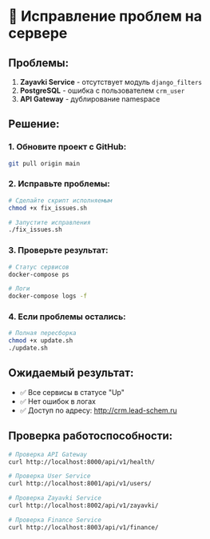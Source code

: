 # 🚨 Исправление проблем на сервере

## Проблемы:
1. **Zayavki Service** - отсутствует модуль `django_filters`
2. **PostgreSQL** - ошибка с пользователем `crm_user`
3. **API Gateway** - дублирование namespace

## Решение:

### 1. Обновите проект с GitHub:
```bash
git pull origin main
```

### 2. Исправьте проблемы:
```bash
# Сделайте скрипт исполняемым
chmod +x fix_issues.sh

# Запустите исправления
./fix_issues.sh
```

### 3. Проверьте результат:
```bash
# Статус сервисов
docker-compose ps

# Логи
docker-compose logs -f
```

### 4. Если проблемы остались:
```bash
# Полная пересборка
chmod +x update.sh
./update.sh
```

## Ожидаемый результат:
- ✅ Все сервисы в статусе "Up"
- ✅ Нет ошибок в логах
- ✅ Доступ по адресу: http://crm.lead-schem.ru

## Проверка работоспособности:
```bash
# Проверка API Gateway
curl http://localhost:8000/api/v1/health/

# Проверка User Service
curl http://localhost:8001/api/v1/users/

# Проверка Zayavki Service
curl http://localhost:8002/api/v1/zayavki/

# Проверка Finance Service
curl http://localhost:8003/api/v1/finance/
``` 